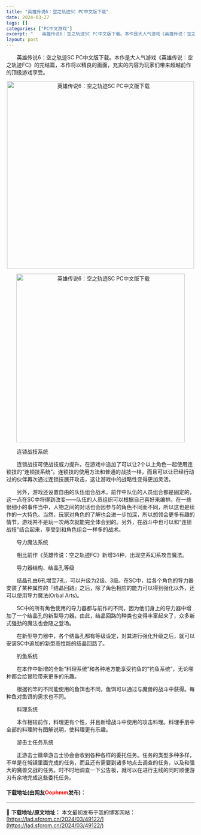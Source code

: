 ```yaml
---
title: "英雄传说6：空之轨迹SC PC中文版下载"
date: 2024-03-27
tags: []
categories: ["PC中文游戏"]
excerpt: "　　英雄传说6：空之轨迹SC PC中文版下载。本作是大人气游戏《英雄传说：空之轨迹FC》的完结篇，本作将以精良的画面，充实的内容为玩家们带来超越前作的顶级游戏享受。 　　连锁战技系统 　　连锁战技可使战技威力提升。在游戏中追加了可以让2个以上角色一起使用连锁技的&ldquo;连锁技系统&rdquo;&hellip;"
layout: post
---
```


 <p>　　英雄传说6：空之轨迹SC PC中文版下载。本作是大人气游戏《英雄传说：空之轨迹FC》的完结篇，本作将以精良的画面，充实的内容为玩家们带来超越前作的顶级游戏享受。</p> <p align="center"><img align="" border="0" src="https://lad.sfcrom.cn/wp-content/uploads/2024/03/20240327_6603814a7679b.webp" width="500" alt="英雄传说6：空之轨迹SC PC中文版下载" /></p> <p align="center"><img align="" border="0" src="https://lad.sfcrom.cn/wp-content/uploads/2024/03/20240327_6603814aef2c4.webp" width="450" alt="英雄传说6：空之轨迹SC PC中文版下载" /></p> <p>　　连锁战技系统</p> <p>　　连锁战技可使战技威力提升。在游戏中追加了可以让2个以上角色一起使用连锁技的&ldquo;连锁技系统&rdquo;。连锁技的使用方法和普通的战技一样，而且可以让已经行动过的伙伴再次通过连锁技展开攻击，这让游戏中的战略性变得更加灵活。</p> <p>　　另外，游戏还设置自由的队伍组合战术。前作中队伍的人员组合都是固定的，这一点在SC中将得到改变&mdash;&mdash;队伍的人员组织可以根据自己喜好来编排。在一些很细小的事件当中，人物之间的对话也会因参与的角色不同而不同，所以这也是续作的一大特色。当然，玩家对角色的了解也会进一步加深，所以想领会更多有趣的情节，游戏并不是玩一次两次就能完全体会到的。另外，在战斗中也可以和&ldquo;连锁战技&rdquo;结合起来，享受到和角色组合一样多的战术。</p> <p>　　导力魔法系统</p> <p>　　相比前作《英雄传说：空之轨迹FC》新增34种，出现空系幻系攻击魔法。</p> <p>　　导力器结构、结晶孔等级</p> <p>　　结晶孔由6孔增至7孔，可以升级为2级、3级。在SC中，给各个角色的导力器安装了某种属性的『结晶回路』之后，除了角色相应的能力可以得到强化以外，还可以使用导力魔法(Orbal Arts)。</p> <p>　　SC中的所有角色使用的导力器都与前作的不同，因为他们身上的导力器中增加了一个结晶孔的新型导力器。由此，结晶回路的种类也变得丰富起来了，众多新式强劲的魔法也会随之登场。</p> <p>　　在新型导力器中，各个结晶孔都有等级设定，对其进行强化升级之后，就可以安装SC中追加的新型高性能的结晶回路了。</p> <p>　　钓鱼系统</p> <p>　　在本作中新增的全新&ldquo;料理系统&rdquo;和各种地方能享受钓鱼的&ldquo;钓鱼系统&rdquo;，无论哪种都会给冒险带来更多的乐趣。</p> <p>　　根据钓竿的不同能使用的鱼饵也不同，鱼饵可以通过与魔兽的战斗中获得。每种鱼对鱼饵的需求也不同。</p> <p>　　料理系统</p> <p>　　本作相较前作，料理更有个性，并且新增战斗中使用的攻击料理。料理手册中全部的料理附有图解说明，使料理更有乐趣。</p> <p>　　游击士任务系统</p> <p>　　正游击士徽章游击士协会会收到各种各样的委托任务。任务的类型多种多样，不单是在城镇里面完成的任务，而且还有需要到诸多地点去调查的任务，以及和强大的魔兽交战的任务。时不时地调查一下公告板，就可以在进行主线的同时顺便游刃有余地完成这些委托任务。</p> <p><h4>下载地址(由网友<font color="red">Oophmm</font>发布)：</h4></p> 

---
📖 **下载地址/原文地址：** 本文最初发布于我的博客网站：[https://lad.sfcrom.cn/2024/03/49122/](https://lad.sfcrom.cn/2024/03/49122/)
